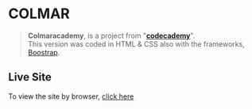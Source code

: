 # COLMAR

>**Colmaracademy**, is a project from "[**codecademy**](https://www.codecademy.com/learn)".<br />
>This version was coded in HTML & CSS also with the frameworks, [Boostrap](https://getbootstrap.com/).

## Live Site
To view the site by browser, [click here](https://yuen-yu-wing.github.io/colmar/)
